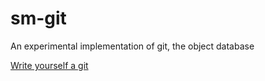 # sm-git
An experimental implementation of git, the object database


[Write yourself a git](https://wyag.thb.lt/#orgd86d64b)
